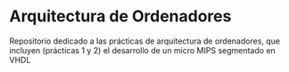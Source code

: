 # Arquitectura de Ordenadores
Repositorio dedicado a las prácticas de arquitectura de ordenadores, que incluyen (prácticas 1 y 2) el desarrollo de un micro MIPS segmentado en VHDL
